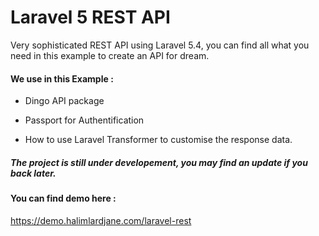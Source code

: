 # Laravel 5 REST API

Very sophisticated REST API using Laravel 5.4, you can find all what you need in this example to create an API for dream.

#### We use in this Example :

- Dingo API package

- Passport for Authentification

- How to use Laravel Transformer to customise the response data.


##### The project is still under developement, you may find an update if you back later.


#### You can find demo here : 
https://demo.halimlardjane.com/laravel-rest



